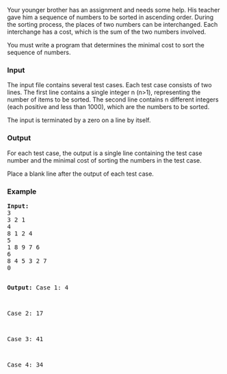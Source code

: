 <p>Your younger brother has an assignment and needs some help. His teacher gave him a sequence of numbers to be sorted in ascending order. During the sorting process, the places of two numbers can be interchanged. Each interchange has a cost, which is the sum of the two numbers involved.
</p><p>You must write a program that determines the minimal cost to sort the sequence of numbers.</p>
<h3>Input</h3>
<p>The input file contains several test cases. Each test case consists of two lines. The first line contains a single integer n (n&gt;1), representing the number of items to be sorted. The second line contains n different integers (each positive and less than 1000), which are the numbers to be sorted.
</p><p>The input is terminated by a zero on a line by itself.</p>
<h3>Output</h3>
<p>For each test case, the output is a single line containing the test case number and the minimal cost of sorting the numbers in the test case. 
</p><p>Place a blank line after the output of each test case.</p>
<h3>Example</h3>
<pre><b>Input:</b>
3
3 2 1
4
8 1 2 4
5
1 8 9 7 6
6
8 4 5 3 2 7
0

<b>Output:</b>
Case 1: 4

Case 2: 17

Case 3: 41

Case 4: 34

</pre>